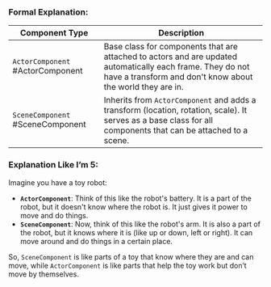 ### Formal Explanation:

|**Component Type**|**Description**|
|---|---|
|`ActorComponent` #ActorComponent|Base class for components that are attached to actors and are updated automatically each frame. They do not have a transform and don't know about the world they are in.|
|`SceneComponent` #SceneComponent|Inherits from `ActorComponent` and adds a transform (location, rotation, scale). It serves as a base class for all components that can be attached to a scene.|

### Explanation Like I’m 5:

Imagine you have a toy robot:

- **`ActorComponent`**: Think of this like the robot's battery. It is a part of the robot, but it doesn't know where the robot is. It just gives it power to move and do things.
- **`SceneComponent`**: Now, think of this like the robot's arm. It is also a part of the robot, but it knows where it is (like up or down, left or right). It can move around and do things in a certain place.

So, `SceneComponent` is like parts of a toy that know where they are and can move, while `ActorComponent` is like parts that help the toy work but don’t move by themselves.
